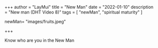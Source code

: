 +++
author = "LayMui"
title = "New Man"
date = "2022-01-10"
description = "New man (DHT Video 8)"
tags = [
    "newMan", "spiritual maturity"
]

newMan= "images/fruits.jpeg"

+++

Know who are you in the New Man
